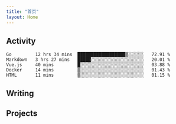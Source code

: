 ```yaml
---
title: "首页"
layout: Home
---
```


## Activity
<!--START_SECTION:waka-->
```text
Go         12 hrs 34 mins  ██████████████████▒░░░░░░   72.91 % 
Markdown   3 hrs 27 mins   █████░░░░░░░░░░░░░░░░░░░░   20.01 % 
Vue.js     40 mins         █░░░░░░░░░░░░░░░░░░░░░░░░   03.88 % 
Docker     14 mins         ▒░░░░░░░░░░░░░░░░░░░░░░░░   01.43 % 
HTML       11 mins         ▒░░░░░░░░░░░░░░░░░░░░░░░░   01.15 % 
```
<!--END_SECTION:waka-->

## Writing
<PindedPosts />

## Projects
<Projects />
